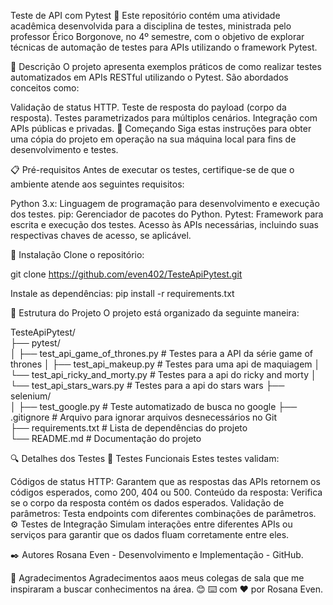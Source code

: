 Teste de API com Pytest 🧪
Este repositório contém uma atividade acadêmica desenvolvida para a disciplina de testes, ministrada pelo professor Érico Borgonove, no 4º semestre, com o objetivo de explorar técnicas de automação de testes para APIs utilizando o framework Pytest.

📖 Descrição
O projeto apresenta exemplos práticos de como realizar testes automatizados em APIs RESTful utilizando o Pytest.
São abordados conceitos como:

Validação de status HTTP.
Teste de resposta do payload (corpo da resposta).
Testes parametrizados para múltiplos cenários.
Integração com APIs públicas e privadas.
🚀 Começando
Siga estas instruções para obter uma cópia do projeto em operação na sua máquina local para fins de desenvolvimento e testes.

📋 Pré-requisitos
Antes de executar os testes, certifique-se de que o ambiente atende aos seguintes requisitos:

Python 3.x: Linguagem de programação para desenvolvimento e execução dos testes.
pip: Gerenciador de pacotes do Python.
Pytest: Framework para escrita e execução dos testes.
Acesso às APIs necessárias, incluindo suas respectivas chaves de acesso, se aplicável.

🔧 Instalação
Clone o repositório:


git clone https://github.com/even402/TesteApiPytest.git

Instale as dependências:
pip install -r requirements.txt

📂 Estrutura do Projeto
O projeto está organizado da seguinte maneira:

TesteApiPytest/  
├── pytest/  
│   ├── test_api_game_of_thrones.py       # Testes para a API da série game of thrones
│   ├── test_api_makeup.py                # Testes para uma api de maquiagem
│   └── test_api_ricky_and_morty.py       # Testes para a api do ricky and morty 
│   └── test_api_stars_wars.py            # Testes para a api do stars wars 
├── selenium/  
│   ├── test_google.py         # Teste automatizado de busca no google 
├── .gitignore                 # Arquivo para ignorar arquivos desnecessários no Git  
├── requirements.txt           # Lista de dependências do projeto  
└── README.md                  # Documentação do projeto  


🔍 Detalhes dos Testes
📑 Testes Funcionais
Estes testes validam:

Códigos de status HTTP: Garantem que as respostas das APIs retornem os códigos esperados, como 200, 404 ou 500.
Conteúdo da resposta: Verifica se o corpo da resposta contém os dados esperados.
Validação de parâmetros: Testa endpoints com diferentes combinações de parâmetros.
⚙️ Testes de Integração
Simulam interações entre diferentes APIs ou serviços para garantir que os dados fluam corretamente entre eles.

✒️ Autores
Rosana Even - Desenvolvimento e Implementação - GitHub.

🎁 Agradecimentos 
Agradecimentos aaos meus colegas de sala que me inspiraram a buscar conhecimentos na área. 😊
⌨️ com ❤️ por Rosana Even.
